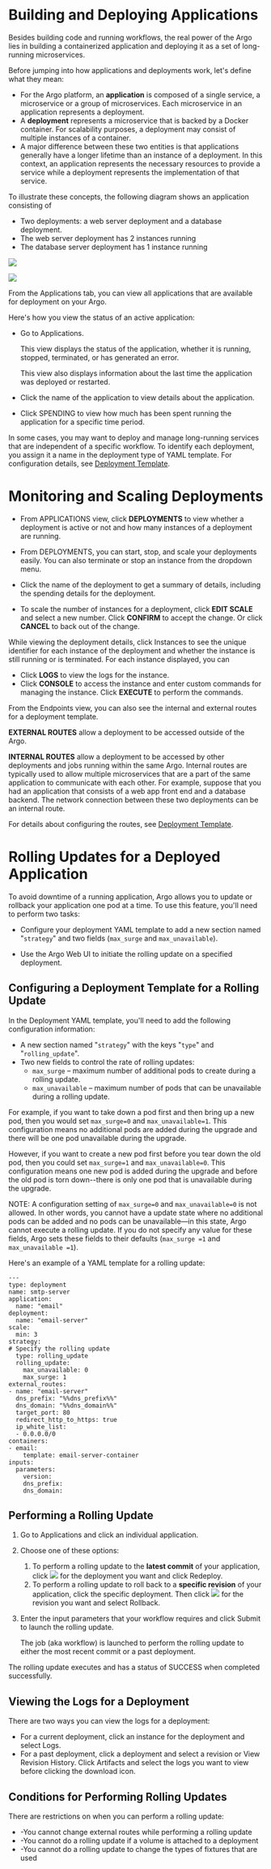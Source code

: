 # Building and Deploying Applications

Besides building code and running workflows, the real power of the Argo lies in building a containerized application and deploying it as a set of long-running microservices.

Before jumping into how applications and deployments work, let's define what they mean:

*   For the Argo platform, an **application** is composed of a single service, a microservice or a group of microservices. Each microservice in an application represents a deployment.
*   A **deployment** represents a microservice that is backed by a Docker container. For scalability purposes, a deployment may consist of multiple instances of a container.
*   A major difference between these two entities is that applications generally have a longer lifetime than an instance of a deployment. In this context, an application represents the necessary resources to provide a service while a deployment represents the implementation of that service.

To illustrate these concepts, the following diagram shows an application consisting of

*   Two deployments: a web server deployment and a database deployment.
*   The web server deployment has 2 instances running
*   The database server deployment has 1 instance running

![](../../../images/applications_deployments_volume_diagram_argo.png)

![](../../../images/applications_deployments_volume_diagram_1000x615.png)

From the Applications tab, you can view all applications that are available for deployment on your Argo.

Here's how you view the status of an active application:

*   Go to Applications.

    This view displays the status of the application, whether it is running, stopped, terminated, or has generated an error.

    This view also displays information about the last time the application was deployed or restarted.

*   Click the name of the application to view details about the application.
*   Click SPENDING to view how much has been spent running the application for a specific time period.

In some cases, you may want to deploy and manage long-running services that are independent of a specific workflow. To identify each deployment, you assign it a name in the deployment type of YAML template. For configuration details, see [Deployment Template](./../yaml/deployment_template.md).

# Monitoring and Scaling Deployments

*   From APPLICATIONS view, click **DEPLOYMENTS** to view whether a deployment is active or not and how many instances of a deployment are running.
*   From DEPLOYMENTS, you can start, stop, and scale your deployments easily. You can also terminate or stop an instance from the dropdown menu.

*   Click the name of the deployment to get a summary of details, including the spending details for the deployment.
*   To scale the number of instances for a deployment, click **EDIT SCALE** and select a new number. Click **CONFIRM** to accept the change. Or click **CANCEL** to back out of the change.

While viewing the deployment details, click Instances to see the unique identifier for each instance of the deployment and whether the instance is still running or is terminated. For each instance displayed, you can

*   Click **LOGS** to view the logs for the instance.
*   Click **CONSOLE** to access the instance and enter custom commands for managing the instance. Click **EXECUTE** to perform the commands.

From the Endpoints view, you can also see the internal and external routes for a deployment template.

**EXTERNAL ROUTES** allow a deployment to be accessed outside of the Argo.

**INTERNAL ROUTES** allow a deployment to be accessed by other deployments and jobs running within the same Argo. Internal routes are typically used to allow multiple microservices that are a part of the same application to communicate with each other. For example, suppose that you had an application that consists of a web app front end and a database backend. The network connection between these two deployments can be an internal route.

For details about configuring the routes, see [Deployment Template](./deployment_template.md).

# Rolling Updates for a Deployed Application

To avoid downtime of a running application, Argo allows you to update or rollback your application one pod at a time. To use this feature, you'll need to perform two tasks:

*   Configure your deployment YAML template to add a new section named "`strategy`" and two fields (`max_surge` and `max_unavailable`).

*   Use the Argo Web UI to initiate the rolling update on a specified deployment.

## Configuring a Deployment Template for a Rolling Update

In the Deployment YAML template, you'll need to add the following configuration information:

*   A new section named "`strategy`" with the keys "`type`" and "`rolling_update`".
*   Two new fields to control the rate of rolling updates:
    *   `max_surge` – maximum number of additional pods to create during a rolling update.
    *   `max_unavailable` – maximum number of pods that can be unavailable during a rolling update.

For example, if you want to take down a pod first and then bring up a new pod, then you would set `max_surge=0` and `max_unavailable=1`. This configuration means no additional pods are added during the upgrade and there will be one pod unavailable during the upgrade.

However, if you want to create a new pod first before you tear down the old pod, then you could set `max_surge=1` and `max_unavailable=0`. This configuration means one new pod is added during the upgrade and before the old pod is torn down--there is only one pod that is unavailable during the upgrade.

NOTE: A configuration setting of `max_surge=0` and `max_unavailable=0` is not allowed. In other words, you cannot have a update state where no additional pods can be added and no pods can be unavailable—in this state, Argo cannot execute a rolling update. If you do not specify any value for these fields, Argo sets these fields to their defaults (`max_surge =1` and `max_unavailable =1`).

Here's an example of a YAML template for a rolling update:

```
---
type: deployment
name: smtp-server
application:
  name: "email"
deployment:
  name: "email-server"
scale:
  min: 3
strategy:
# Specify the rolling update
  type: rolling_update
  rolling_update:
    max_unavailable: 0
    max_surge: 1
external_routes:
- name: "email-server"
  dns_prefix: "%%dns_prefix%%"
  dns_domain: "%%dns_domain%%"
  target_port: 80
  redirect_http_to_https: true
  ip_white_list:
  - 0.0.0.0/0
containers:
- email:
    template: email-server-container
inputs:
  parameters:
    version:
    dns_prefix:
    dns_domain:
```

## Performing a Rolling Update

1.  Go to Applications and click an individual application.

2.  Choose one of these options:

    1.  To perform a rolling update to the **latest commit** of your application, click ![](../../../images/clear_3_dots_23x23.png) for the deployment you want and click Redeploy.
    2.  To perform a rolling update to roll back to a **specific revision** of your application, click the specific deployment. Then click ![](../../../images/clear_3_dots_23x23.png) for the revision you want and select Rollback.
3.  Enter the input parameters that your workflow requires and click Submit to launch the rolling update.

    The job (aka workflow) is launched to perform the rolling update to either the most recent commit or a past deployment.

The rolling update executes and has a status of SUCCESS when completed successfully.

## Viewing the Logs for a Deployment

There are two ways you can view the logs for a deployment:

*   For a current deployment, click an instance for the deployment and select Logs.
*   For a past deployment, click a deployment and select a revision or View Revision History. Click Artifacts and select the logs you want to view before clicking the download icon.

## Conditions for Performing Rolling Updates

There are restrictions on when you can perform a rolling update:

*   -You cannot change external routes while performing a rolling update
*   -You cannot do a rolling update if a volume is attached to a deployment
*   -You cannot do a rolling update to change the types of fixtures that are used
